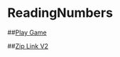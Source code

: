 # ReadingNumbers
 ##[Play Game](https://learning-and-design.github.io/ReadingNumbers/web/V2)
 
 ##[Zip Link V2](https://learning-and-design.github.io/ReadingNumbers/web/V2/web.zip)
